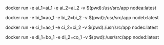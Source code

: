docker run -e ai_1=ai_1 -e ai_2=ai_2  -v $(pwd):/usr/src/app nodea:latest 

docker run -e bi_1=ao_1 -e bi_2=bi_2 -v $(pwd):/usr/src/app nodeb:latest

docker run -e ci_1=ao_1 -e ci_2=ci_2 -v $(pwd):/usr/src/app nodec:latest

docker run -e di_1=bo_1 -e di_2=co_1 -v $(pwd):/usr/src/app noded:latest 
